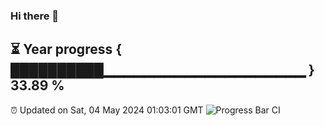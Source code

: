 ### Hi there 👋
⏳ Year progress { ██████████▁▁▁▁▁▁▁▁▁▁▁▁▁▁▁▁▁▁▁▁ } 33.89 %
---
⏰ Updated on Sat, 04 May 2024 01:03:01 GMT
![Progress Bar CI](https://github.com/liununu/liununu/workflows/Progress%20Bar%20CI/badge.svg)
